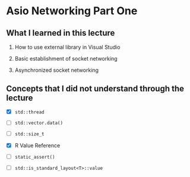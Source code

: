 # Asio Networking Part One

## What I learned in this lecture

1. How to use external library in Visual Studio

2. Basic establishment of socket networking

3. Asynchronized socket networking


## Concepts that I did not understand through the lecture

- [x] `std::thread`

- [ ] `std::vector.data()`

- [ ] `std::size_t`

- [x] R Value Reference

- [ ] `static_assert()`

- [ ] `std::is_standard_layout<T>::value`
